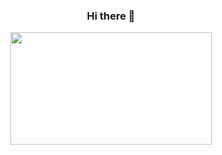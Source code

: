 <div align="center">

### Hi there 👋

<!--
**SbloodyS/SbloodyS** is a ✨ _special_ ✨ repository because its `README.md` (this file) appears on your GitHub profile.

Here are some ideas to get you started:

- 🔭 I’m currently working on ...
- 🌱 I’m currently learning ...
- 👯 I’m looking to collaborate on ...
- 🤔 I’m looking for help with ...
- 💬 Ask me about ...
- 📫 How to reach me: ...
- 😄 Pronouns: ...
- ⚡ Fun fact: ...
-->


  <img height="180em" width="80%" src="https://github-readme-stats.vercel.app/api?username=SbloodyS&count_private=true&show_icons=true&theme=cobalt&hide_rank=true"/>
</p>
